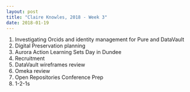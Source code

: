 ```yaml
---
layout: post
title: "Claire Knowles, 2018 - Week 3"
date: 2018-01-19
---
```


<ol>
<li>Investigating Orcids and identity management for Pure and DataVault</li>
<li>Digital Preservation planning</li>
<li>Aurora Action Learning Sets Day in Dundee </li>
<li>Recruitment</li>
<li>DataVault wireframes review</li>
<li>Omeka review</li>
<li>Open Repositories Conference Prep</li>
<li>1-2-1s</li>
</ol>
